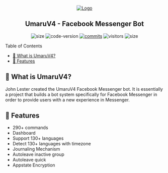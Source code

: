 <br>
<p align="center">
    <a href="https://github.com/rootalocalhost-dev/UmaruV4">
        <img src="https://i.imgur.com/wgEmjfB.png" alt="Logo">
    </a>

<h2 align="center">UmaruV4 - Facebook Messenger Bot</h2>


<p align="center">
	<img alt="size" src="https://img.shields.io/github/repo-size/rootalocalhost-dev/UmaruV4?style=flat-square&label=File%20size">
	<img alt="code-version" src="https://img.shields.io/badge/dynamic/json?color=33b3ff&label=code%20version&prefix=v&query=%24.version&url=https%3A%2F%2Fraw.githubusercontent.com%2Frootalocalhost-dev%2FUmaruV4%2Fmaster%2Fpackage.json&style=flat-square">
	<a href="https://github.com/rootalocalhost-dev/UmaruV4/commits"><img alt="commits" src="https://img.shields.io/github/commit-activity/m/rootalocalhost-dev/UmaruV4.svg?label=commit&style=flat-square"></a>
    	<img alt="visitors" src="https://visitor-badge.laobi.icu/badge?page_id=rootalocalhost-dev.UmaruV4">
  <img alt="size" src="https://img.shields.io/badge/license-AGPL%203.0-brightgreen?style=flat-square" style="max-width: 100%;">
</p>
 <p>Table of Contents</p>
    <ul>
        <li><a href="#-what-is-umaruv4">💠 What is UmaruV4?</a></li>
        <li><a href="#-features">💠 Features</a></li>
    </ul>

## 💠 What is UmaruV4?

<p href="">John Lester created the UmaruV4 Facebook Messenger bot. It is essentially a project that builds a bot system specifically for Facebook Messenger in order to provide users with a new experience in Messenger.</p>

## 💠 Features
- 290+ commands
- Dashboard
- Support 130+ languages
- Detect 130+ languages with timezone
- Journaling Mechanism
- Autoleave inactive group
- Autoleave quick
- Appstate Encryption